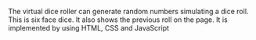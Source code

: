 The virtual dice roller can generate random numbers simulating a dice roll. This is six face dice. It also shows the previous roll on the page.
It is implemented by using HTML, CSS and JavaScript
